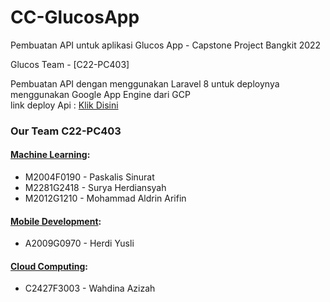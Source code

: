 # CC-GlucosApp
Pembuatan API untuk aplikasi Glucos App - Capstone Project Bangkit 2022

Glucos Team - [C22-PC403]

Pembuatan API dengan menggunakan Laravel 8 untuk deploynya menggunakan Google App Engine dari GCP
</br>link deploy Api :  <a href="https://glucos-app.as.r.appspot.com/">Klik Disini</a>


### Our Team C22-PC403
#### [Machine Learning](https://github.com/suryah-11/GlucosApp-ML):
* M2004F0190 - Paskalis Sinurat
* M2281G2418 - Surya Herdiansyah
* M2012G1210 - Mohammad Aldrin Arifin

#### [Mobile Development](https://github.com/herdiyusli/Glucos-App):
* A2009G0970 - Herdi Yusli

#### [Cloud Computing](https://github.com/WAHDINAAZIZAH/CC-GlucosApp):
* C2427F3003 - Wahdina Azizah
